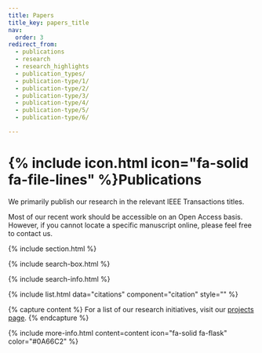 ```yaml
---
title: Papers
title_key: papers_title
nav:
  order: 3
redirect_from: 
  - publications
  - research
  - research_highlights
  - publication_types/
  - publication-type/1/
  - publication-type/2/
  - publication-type/3/
  - publication-type/4/
  - publication-type/5/
  - publication-type/6/

---
```


# {% include icon.html icon="fa-solid fa-file-lines" %}<span data-i18n="papers_title">Publications</span>

<span data-i18n="papers_1">We primarily publish our research in the relevant IEEE Transactions titles.</span> 

<span data-i18n="papers_2">Most of our recent work should be accessible on an Open Access basis. However, if you cannot locate a specific manuscript online, please feel free to contact us.</span>



{% include section.html %}

{% include search-box.html %}

{% include search-info.html %}

{% include list.html data="citations" component="citation"  style="" %}

{% capture content %}
<span data-i18n="papers_3">For a list of our research initiatives, visit our [projects page](/projects/).</span>
{% endcapture %}

{% include more-info.html 
  content=content 
  icon="fa-solid fa-flask" 
  color="#0A66C2" 
%}